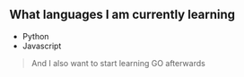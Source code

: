 






## What languages I am currently learning
- Python
- Javascript
>  And I also want to start learning GO afterwards
